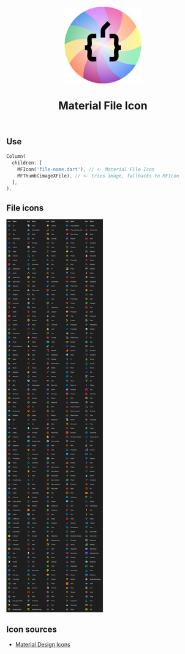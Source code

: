 <!-- markdownlint-disable no-inline-html -->

<h1 align="center">
  <br>
    <img src="https://raw.githubusercontent.com/PKief/vscode-material-icon-theme/main/logo.png" alt="logo" width="200">
  <br><br>
  Material File Icon
  <br>
  <br>
</h1>

## Use

```dart
Column(
  children: [
    MFIcon('file-name.dart'), // <- Material File Icon
    MFThumb(imageXFile), // <- tries image, fallbacks to MFIcon
  ],
),
```

## File icons

<img src="https://raw.githubusercontent.com/PKief/vscode-material-icon-theme/main/images/fileIcons.png" alt="file icons">

## Icon sources

- [Material Design Icons](https://materialdesignicons.com/)
